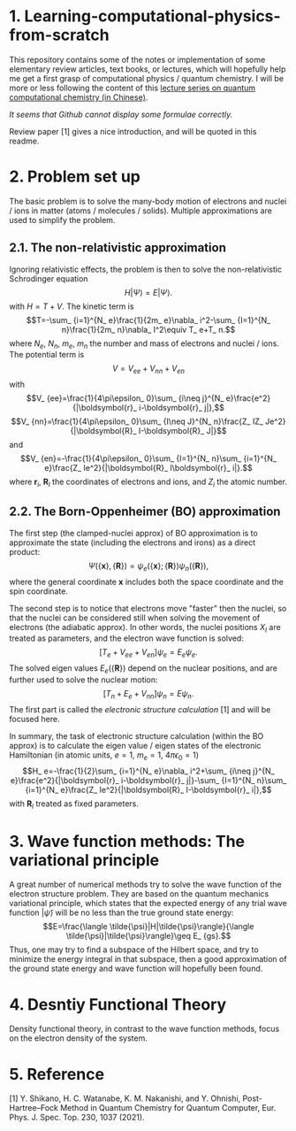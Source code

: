 # 1. Learning-computational-physics-from-scratch
This repository contains some of the notes or implementation of some elementary review articles, text books, or lectures, which will hopefully help me get a first grasp of computational physics / quantum chemistry. I will be more or less following the content of this [lecture series on quantum computational chemistry (in Chinese)](https://www.koushare.com/lives/room/700402).

*It seems that Github cannot display some formulae correctly.*

<!-- # HF & post-HF method: Introduction -->
Review paper [1] gives a nice introduction, and will be quoted in this readme.

# 2. Problem set up
The basic problem is to solve the many-body motion of electrons and nuclei / ions in matter (atoms / molecules / solids). 
Multiple approximations are used to simplify the problem. 


## 2.1. The non-relativistic approximation
Ignoring relativistic effects, the problem is then to solve the non-relativistic Schrodinger equation
$$H|\Psi\rangle=E|\Psi\rangle.$$
with $H=T+V$. The kinetic term is
$$T=-\sum_ {i=1}^{N_ e}\frac{1}{2m_ e}\nabla_ i^2-\sum_ {I=1}^{N_ n}\frac{1}{2m_ n}\nabla_ I^2\equiv T_ e+T_ n.$$
where $N_ e$, $N_ n$, $m_ e$, $m_ n$ the number and mass of electrons and nuclei / ions.
The potential term is
$$V=V_ {ee}+V_ {nn}+V_ {en}$$
with
$$V_ {ee}=\frac{1}{4\pi\epsilon_ 0}\sum_ {i\neq j}^{N_ e}\frac{e^2}{|\boldsymbol{r}_ i-\boldsymbol{r}_ j|},$$
$$V_ {nn}=\frac{1}{4\pi\epsilon_ 0}\sum_ {I\neq J}^{N_ n}\frac{Z_ IZ_ Je^2}{|\boldsymbol{R}_ I-\boldsymbol{R}_ J|}$$
and
$$V_ {en}=-\frac{1}{4\pi\epsilon_ 0}\sum_ {I=1}^{N_ n}\sum_ {i=1}^{N_ e}\frac{Z_ Ie^2}{|\boldsymbol{R}_ I\boldsymbol{r}_ i|}.$$
where $\boldsymbol{r}_ i$, $\boldsymbol{R}_ I$ the coordinates of electrons and ions, and $Z_ i$ the atomic number.

## 2.2. The Born-Oppenheimer (BO) approximation
The first step (the clamped-nuclei approx) of BO approximation is to approximate the state (including the electrons and irons) as a direct product:
$$\Psi(\{\boldsymbol{x}\},\{\boldsymbol{R}\})=\psi_ e(\{\boldsymbol{x}\};\{\boldsymbol{R}\}) \psi_ n(\{\boldsymbol{R}\}),$$
where the general coordinate $\boldsymbol{x}$ includes both the space coordinate and the spin coordinate.

The second step is to notice that electrons move "faster" then the nuclei, so that the nuclei can be considered still when solving the movement of electrons (the adiabatic approx). In other words, the nuclei positions $X_ I$ are treated as parameters, and the electron wave function is solved:
$$[T_ e+V_ {ee}+V_ {en}]\psi_ e=E_ e\psi_ e.$$
The solved eigen values $E_ e(\{\boldsymbol{R}\})$ depend on the nuclear positions, and are further used to solve the nuclear motion:
$$[T_ n+E_ e+V_ {nn}]\psi_ n=E\psi_ n.$$
The first part is called the *electronic structure calculation* [1] and will be focused here.

In summary, the task of electronic structure calculation (within the BO approx) is to calculate the eigen value / eigen states of the electronic Hamiltonian (in atomic units, $e=1$, $m_ e=1$, $4\pi\epsilon_ 0=1$)
$$H_ e=-\frac{1}{2}\sum_ {i=1}^{N_ e}\nabla_ i^2+\sum_ {i\neq j}^{N_ e}\frac{e^2}{|\boldsymbol{r}_ i-\boldsymbol{r}_ j|}-\sum_ {I=1}^{N_ n}\sum_ {i=1}^{N_ e}\frac{Z_ Ie^2}{|\boldsymbol{R}_ I-\boldsymbol{r}_ i|},$$
with $\boldsymbol{R}_ I$ treated as fixed parameters.

# 3. Wave function methods: The variational principle
A great number of numerical methods try to solve the wave function of the electron structure problem. They are based on the quantum mechanics variational principle, which states that the expected energy of any trial wave function $|\tilde{\psi}\rangle$ will be no less than the true ground state energy:
$$E=\frac{\langle \tilde{\psi}|H|\tilde{\psi}\rangle}{\langle \tilde{\psi}|\tilde{\psi}\rangle}\geq E_ {gs}.$$
Thus, one may try to find a subspace of the Hilbert space, and try to minimize the energy integral in that subspace, then a good approximation of the ground state energy and wave function will hopefully been found.

# 4. Desntiy Functional Theory
Density functional theory, in contrast to the wave function methods, focus on the electron density of the system.

# 5. Reference
[1] Y. Shikano, H. C. Watanabe, K. M. Nakanishi, and Y. Ohnishi, Post-Hartree–Fock Method in Quantum Chemistry for Quantum Computer, Eur. Phys. J. Spec. Top. 230, 1037 (2021).
